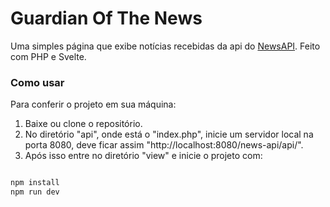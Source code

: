 # Guardian Of The News

Uma simples página que exibe notícias recebidas da api do [NewsAPI](https://newsapi.org/).
Feito com PHP e Svelte.

### Como usar

Para conferir o projeto em sua máquina:

1. Baixe ou clone o repositório.
2. No diretório "api", onde está o "index.php", inicie um servidor local na porta 8080, deve ficar assim "http://localhost:8080/news-api/api/". 
3. Após isso entre no diretório "view" e inicie o projeto com:

```javascript

npm install
npm run dev

```
